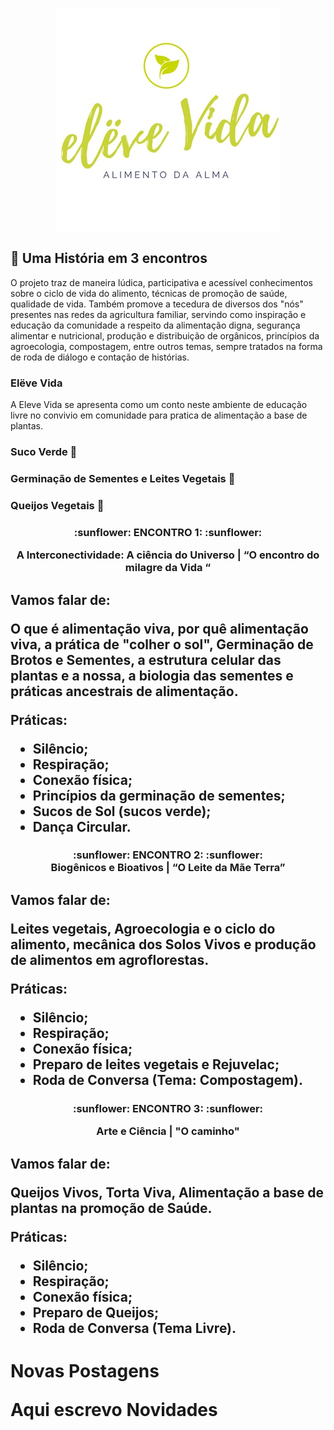 <p href="https://www.youtube.com/watch?v=OTEtg17IWiI&t=5s" align="center" target="_blank" >
 <img src="docs/assets/css/eleve vida logo.png" alt="Clique e conheça a Historia" align="center"> 
</p>


## :seedling: Uma História em 3 encontros 

O projeto traz de maneira lúdica, participativa e acessível conhecimentos sobre o ciclo de vida do alimento, técnicas de promoção de saúde, qualidade de vida. Também promove a tecedura de diversos dos "nós" presentes nas redes da agricultura familiar, servindo como inspiração e educação da comunidade a respeito da alimentação digna, segurança alimentar e nutricional, produção e distribuição de orgânicos, princípios da agroecologia, compostagem, entre outros temas, sempre tratados na forma de roda de diálogo e contação de histórias.

### Elëve Vida

A Eleve Vida se apresenta como um conto neste ambiente de educação livre no convivio em comunidade para pratica de alimentação a base de plantas.


### Suco Verde :apple:
### Germinação de Sementes e Leites Vegetais :peanuts:
### Queijos Vegetais :cheese:

<h3 align="center">
:sunflower: ENCONTRO 1: :sunflower: 
<br>

A Interconectividade: A ciência do Universo | “O encontro do milagre da Vida “

 <h2>Vamos falar de:<br>

O que é alimentação viva, por quê alimentação viva, a prática de "colher o sol", Germinação de Brotos e Sementes, a estrutura celular das plantas e a nossa, a biologia das sementes e práticas ancestrais de alimentação.

Práticas:
- Silêncio; 
- Respiração;
- Conexão física;
- Princípios da germinação de sementes;
- Sucos de Sol (sucos verde);
- Dança Circular.
  
 <h3 align="center"> :sunflower: ENCONTRO 2: :sunflower: 
<br>
 Biogênicos e Bioativos  | “O Leite da Mãe Terra”

<h2>Vamos falar de:<br>

Leites vegetais, Agroecologia e o ciclo do alimento, mecânica dos Solos Vivos e produção de alimentos em agroflorestas.

Práticas: 
- Silêncio; 
- Respiração;
- Conexão física;
- Preparo de leites vegetais e Rejuvelac;
- Roda de Conversa (Tema: Compostagem).

<h3 align="center"> :sunflower: ENCONTRO 3: :sunflower: <br>
  
   Arte e Ciência | "O caminho" 

<h2>Vamos falar de:<br>

Queijos Vivos, Torta Viva, Alimentação a base de plantas na promoção de Saúde.

Práticas: 
- Silêncio; 
- Respiração;
- Conexão física;
- Preparo de Queijos;
- Roda de Conversa (Tema Livre).

 <h1>Novas Postagens<br>

Aqui escrevo Novidades 
